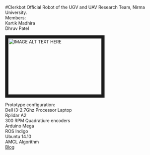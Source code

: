 #Clerkbot
Official Robot of the UGV and UAV Research Team, Nirma University.  
Members:  
Kartik Madhira  
Dhruv Patel  

<a href="http://www.youtube.com/watch?feature=player_embedded&v=E0TS8oXNmkw
" target="_blank"><img src="http://img.youtube.com/vi/E0TS8oXNmkw/0.jpg" 
alt="IMAGE ALT TEXT HERE" width="300" height="180" border="10" /></a>  

Prototype configuration:  
Dell i3-2.7Ghz Processor Laptop  
Rplidar A2  
300 RPM Quadratiure encoders  
Arduino Mega  
ROS Indigo  
Ubuntu 14.10  
AMCL Algorithm  
[Blog](https://www.techspirityou.blogspot.com)  
